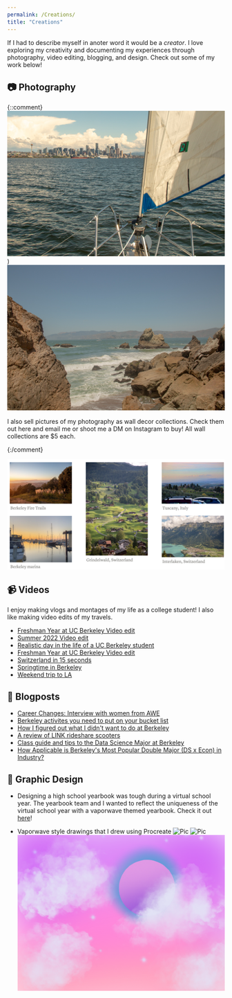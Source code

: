 ```yaml
---
permalink: /Creations/
title: "Creations"
---
```


If I had to describe myself in anoter word it would be a *creator*. I love exploring my creativity and documenting my experiences through photography, video editing, blogging, and design. Check out some of my work below!

## :camera: Photography 
{::comment}
![Downtown seattle sailing picture](/assets/images/downtown_seattle_sailing_pic.jpg "Downtown seattle sailing picture")) 
<br />
![Lands end](/assets/images/land's_end.jpg "Land's End")

I also sell pictures of my photography as wall decor collections. Check them out here and email me or shoot me a DM on Instagram to buy! All wall collections are $5 each. 

{:/comment}

![Portfolio](/assets/images/portfolio.png "Portfolio")




## :video_camera: Videos
I enjoy making vlogs and montages of my life as a college student! I also like making video edits of my travels. 

- <a href="https://youtu.be/5PrgEVIMgZA">Freshman Year at UC Berkeley Video edit</a>
- <a href="https://youtu.be/mZhl6RItxsw">Summer 2022 Video edit</a>
- <a href="https://youtu.be/YAJDd5EZenQ">Realistic day in the life of a UC Berkeley student</a>
- <a href="https://youtu.be/5PrgEVIMgZA">Freshman Year at UC Berkeley Video edit</a>
- <a href="https://youtu.be/L_MLnz3bBt8">Switzerland in 15 seconds</a>
- [Springtime in Berkeley](https://www.instagram.com/reel/CrM6G7lsOAS/?hl=en)
- [Weekend trip to LA](https://www.instagram.com/reel/CpbsintsW7E/?hl=en)

## :newspaper: Blogposts 
- <a href="https://aweberkeley.medium.com/career-changes-80fe46343113">Career Changes: Interview with women from AWE</a>
- <a href="https://visit.berkeley.edu/news/berkeley-activities-you-need-put-your-bucket-list"> Berkeley activites you need to put on your bucket list</a>
- <a href="https://visit.berkeley.edu/news/how-i-figured-out-what-i-didn%E2%80%99t-want-do-berkeley"> How I figured out what I didn't want to do at Berkeley</a>
- <a href="https://visit.berkeley.edu/news/review-link-rideshare-scooters"> A review of LINK rideshare scooters</a>
- [Class guide and tips to the Data Science Major at Berkeley](https://medium.com/@dssberkeley/a-class-guide-and-tips-to-the-data-science-major-at-berkeley-6f93110928ec)
- [How Applicable is Berkeley's Most Popular Double Major (DS x Econ) in Industry?](https://medium.com/@dssberkeley/behind-berkeleys-most-popular-double-major-how-applicable-is-ds-x-econ-in-industry-64ea4dcca327)

## :art: Graphic Design 
- Designing a high school yearbook was tough during a virtual school year. The yearbook team and I wanted to reflect the uniqueness of the virtual school year with a vaporwave themed yearbook. Check it out [here](https://www.tiktok.com/@lillianjiang/video/6974537454690913541?is_from_webapp=1&sender_device=pc&web_id=7171970490708936235)! 

- Vaporwave style drawings that I drew using Procreate 
![Pic](/assets/images/Page_57.png "Portfolio")
![Pic](/assets/images/Page_60.png "Portfolio")
![Pic](/assets/images/pink_sky.png "Portfolio")

